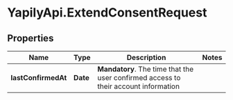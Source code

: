 # YapilyApi.ExtendConsentRequest

## Properties

Name | Type | Description | Notes
------------ | ------------- | ------------- | -------------
**lastConfirmedAt** | **Date** | __Mandatory__. The time that the user confirmed access to their account information | 


